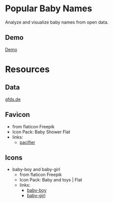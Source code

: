 # Popular Baby Names

Analyze and visualize baby names from open data.

## Demo
[Demo](https://w0lf3n.github.io/popular-baby-names/dist/)

# Resources
## Data
[gfds.de](https://gfds.de/vornamen/beliebteste-vornamen/#topten)

## Favicon
* from flaticon Freepik
* Icon Pack: Baby Shower Flat
* links:
  * [pacifier](https://www.flaticon.com/free-icon/pacifier_2176673)
## Icons
* baby-boy and baby-girl
  * from flaticon Freepik
  * Icon Pack: Baby and toys | Flat
  * links:
    * [baby-boy](https://www.flaticon.com/free-icon/baby-boy_2608645)
    * [baby-girl](https://www.flaticon.com/free-icon/baby-girl_2608653)
